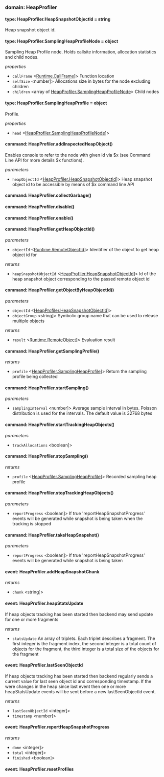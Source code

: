 
### domain: HeapProfiler

#### type: HeapProfiler.HeapSnapshotObjectId = string

Heap snapshot object id.

#### type: HeapProfiler.SamplingHeapProfileNode = object

Sampling Heap Profile node. Holds callsite information, allocation statistics and child nodes.

*properties*
  - `callFrame` <[Runtime.CallFrame]]> Function location
  - `selfSize` <number]> Allocations size in bytes for the node excluding children
  - `children` <array of [HeapProfiler.SamplingHeapProfileNode]> Child nodes

#### type: HeapProfiler.SamplingHeapProfile = object

Profile.

*properties*
  - `head` <[HeapProfiler.SamplingHeapProfileNode]]> 

#### command: HeapProfiler.addInspectedHeapObject()

Enables console to refer to the node with given id via $x (see Command Line API for more details
$x functions).

*parameters*
- `heapObjectId` <[HeapProfiler.HeapSnapshotObjectId]]> Heap snapshot object id to be accessible by means of $x command line API

#### command: HeapProfiler.collectGarbage()

#### command: HeapProfiler.disable()

#### command: HeapProfiler.enable()

#### command: HeapProfiler.getHeapObjectId()

*parameters*
- `objectId` <[Runtime.RemoteObjectId]]> Identifier of the object to get heap object id for

*returns*
- `heapSnapshotObjectId` <[HeapProfiler.HeapSnapshotObjectId]]> Id of the heap snapshot object corresponding to the passed remote object id

#### command: HeapProfiler.getObjectByHeapObjectId()

*parameters*
- `objectId` <[HeapProfiler.HeapSnapshotObjectId]]> 
- `objectGroup` <string]> Symbolic group name that can be used to release multiple objects

*returns*
- `result` <[Runtime.RemoteObject]]> Evaluation result

#### command: HeapProfiler.getSamplingProfile()

*returns*
- `profile` <[HeapProfiler.SamplingHeapProfile]]> Return the sampling profile being collected

#### command: HeapProfiler.startSampling()

*parameters*
- `samplingInterval` <number]> Average sample interval in bytes. Poisson distribution is used for the intervals. The
default value is 32768 bytes

#### command: HeapProfiler.startTrackingHeapObjects()

*parameters*
- `trackAllocations` <boolean]> 

#### command: HeapProfiler.stopSampling()

*returns*
- `profile` <[HeapProfiler.SamplingHeapProfile]]> Recorded sampling heap profile

#### command: HeapProfiler.stopTrackingHeapObjects()

*parameters*
- `reportProgress` <boolean]> If true 'reportHeapSnapshotProgress' events will be generated while snapshot is being taken
when the tracking is stopped

#### command: HeapProfiler.takeHeapSnapshot()

*parameters*
- `reportProgress` <boolean]> If true 'reportHeapSnapshotProgress' events will be generated while snapshot is being taken

#### event: HeapProfiler.addHeapSnapshotChunk

*returns*
- `chunk` <string]> 

#### event: HeapProfiler.heapStatsUpdate

If heap objects tracking has been started then backend may send update for one or more fragments

*returns*
- `statsUpdate` <array of integer> An array of triplets. Each triplet describes a fragment. The first integer is the fragment
index, the second integer is a total count of objects for the fragment, the third integer is
a total size of the objects for the fragment

#### event: HeapProfiler.lastSeenObjectId

If heap objects tracking has been started then backend regularly sends a current value for last
seen object id and corresponding timestamp. If the were changes in the heap since last event
then one or more heapStatsUpdate events will be sent before a new lastSeenObjectId event.

*returns*
- `lastSeenObjectId` <integer]> 
- `timestamp` <number]> 

#### event: HeapProfiler.reportHeapSnapshotProgress

*returns*
- `done` <integer]> 
- `total` <integer]> 
- `finished` <boolean]> 

#### event: HeapProfiler.resetProfiles

[Runtime.CallFrame]: heapprofiler.md#runtimecallframe
[HeapProfiler.SamplingHeapProfileNode]: heapprofiler.md#heapprofilersamplingheapprofilenode
[HeapProfiler.HeapSnapshotObjectId]: heapprofiler.md#heapprofilerheapsnapshotobjectid
[Runtime.RemoteObjectId]: heapprofiler.md#runtimeremoteobjectid
[Runtime.RemoteObject]: heapprofiler.md#runtimeremoteobject
[HeapProfiler.SamplingHeapProfile]: heapprofiler.md#heapprofilersamplingheapprofile